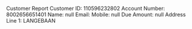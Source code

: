 Customer Report
Customer ID: 110596232802
Account Number: 8002656651401
Name: null
Email: 
Mobile: null
Due Amount: null
Address Line 1: LANGEBAAN
